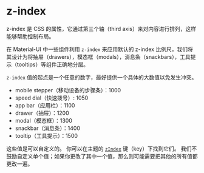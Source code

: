 # z-index

<p class="description">z-index 是 CSS 的属性，它通过第三个轴（third axis）来对内容进行排列，这样能够帮助控制布局。</p>

在 Material-UI 中一些组件利用 `z-index` 来应用默认的 z-index 比例尺，我们将其设计为将抽屉（drawers），模态框（modals），消息条（snackbars），工具提示（tooltips）等组件正确地分层。

`z-index` 值的起点是一个任意的数字，最好提供一个具体的大数值以免发生冲突。

- mobile stepper（移动设备的步骤条）：1000
- speed dial（快速拨号）: 1050
- app bar（应用栏）：1100
- drawer（抽屉）：1200
- modal（模态框）：1300
- snackbar（消息条）：1400
- tooltip（工具提示）：1500

这些值是可以自定义的。 你可以在主题的 [`zIndex`](/material-ui/customization/default-theme/?expand-path=$.zIndex) 键（key）下找到它们。 我们不鼓励自定义单个值；如果你更改了其中一个值，那么则可能需要把其他的所有值都更改一遍。
